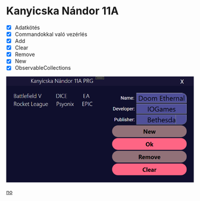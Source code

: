 # Kanyicska Nándor 11A

- [x] Adatkötés
- [x] Commandokkal való vezérlés
- [x] Add 
- [x] Clear   
- [x] Remove
- [x] New
- [x] ObservableCollections 

![Design](/SneakPeak.png)

[no](https://youtu.be/dQw4w9WgXcQ)
